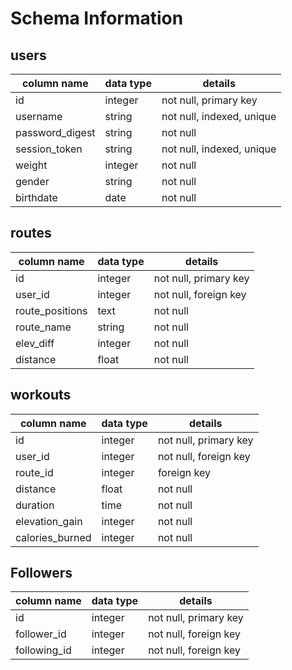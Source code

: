 # Schema Information

## users
column name     | data type | details
----------------|-----------|-----------------------
id              | integer   | not null, primary key
username        | string    | not null, indexed, unique
password_digest | string    | not null
session_token   | string    | not null, indexed, unique
weight          | integer   | not null
gender          | string    | not null
birthdate       | date      | not null


## routes

column name     | data type | details
----------------|-----------|-----------------------
id              | integer   | not null, primary key
user_id         | integer   | not null, foreign key
route_positions | text      | not null
route_name      | string    | not null
elev_diff       | integer   | not null
distance        | float     | not null



## workouts

column name     | data type | details
----------------|-----------|-----------------------
id              | integer   | not null, primary key
user_id         | integer   | not null, foreign key
route_id        | integer   | foreign key
distance        | float     | not null
duration        | time      | not null
elevation_gain  | integer   | not null
calories_burned | integer   | not null

## Followers

column name     | data type | details
----------------|-----------|-----------------------
id              | integer   | not null, primary key
follower_id     | integer   | not null, foreign key
following_id    | integer   | not null, foreign key
